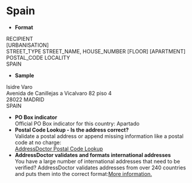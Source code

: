 Spain
=====

- **Format**

RECIPIENT  
[URBANISATION]  
STREET_TYPE STREET_NAME, HOUSE_NUMBER [FLOOR] [APARTMENT]  
POSTAL_CODE LOCALITY  
SPAIN
- **Sample**

Isidre Varo  
Avenida de Canillejas a Vicalvaro 82 piso 4  
28022 MADRID  
SPAIN
- **PO Box indicator**  
Official PO Box indicator for this country: Apartado
- **Postal Code Lookup - Is the address correct?**  
Validate a postal address or append missing information like a postal code at no charge:  
[AddressDoctor Postal Code Lookup](http://lookup.addressdoctor.com/lookup/default.aspx?lang=en&country=ESP)
- **AddressDoctor validates and formats international addresses**  
You have a large number of international addresses that need to be verified? AddressDoctor validates addresses from over 240 countries and puts them into the correct format:[More information.](index.php?id=31&L=1)